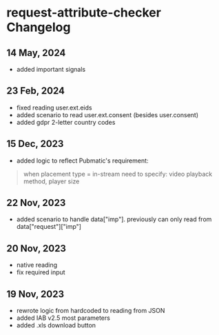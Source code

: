 # request-attribute-checker Changelog

## 14 May, 2024
* added important signals

## 23 Feb, 2024
* fixed reading user.ext.eids 
* added scenario to read user.ext.consent (besides user.consent)
* added gdpr 2-letter country codes

## 15 Dec, 2023
* added logic to reflect Pubmatic's requirement: 
> when placement type = in-stream
> need to specify: video playback method, player size 

## 22 Nov, 2023
* added scenario to handle data["imp"]. previously can only read from data["request"]["imp"]

## 20 Nov, 2023
* native reading
* fix required input

## 19 Nov, 2023
* rewrote logic from hardcoded to reading from JSON
* added IAB v2.5 most parameters
* added .xls download button